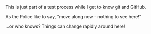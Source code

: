 This is just part of a test process while I get to know git and GitHub.

As the Police like to say, "move along now - nothing to see here!"

...or who knows?  Things can change rapidly around here!

